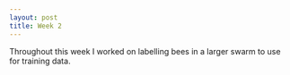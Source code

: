 ```yaml
---
layout: post
title: Week 2
---
```


Throughout this week I worked on labelling bees in a larger swarm to use for training data.
